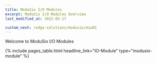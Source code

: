 ```yaml
---
title: ModuSio I/O Modules
excerpt: ModuSio I/O Modules Overview
last_modified_at: 2022-03-17

custom_next: /edge-solutions/modusio/mio01
---
```


Welcome to ModuSio I/O Modules

{% include pages_table.html headline_link="IO-Module" type="modusio-module" %}
